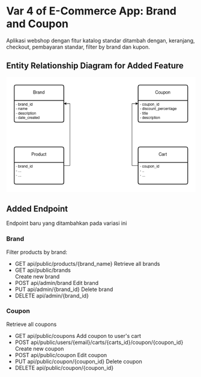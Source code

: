 
# Var 4 of E-Commerce App: Brand and Coupon
Aplikasi webshop dengan fitur katalog standar ditambah
dengan, keranjang, checkout, pembayaran standar, filter by
brand dan kupon.

## Entity Relationship Diagram for Added Feature
![image_ERD](SPLE_1.2.drawio.png)

## Added Endpoint
Endpoint baru yang ditambahkan pada variasi ini
### Brand
Filter products by brand:
- GET api/public/products/{brand_name}
Retrieve all brands
- GET api/public/brands            
Create new brand
- POST api/admin/brand
Edit brand
- PUT api/admin/{brand_id}
Delete brand
- DELETE api/admin/{brand_id}

### Coupon
Retrieve all coupons
- GET api/public/coupons
Add coupon to user's cart 
- POST api/public/users/{email}/carts/{carts_id}/coupon/{coupon_id}
Create new coupon
- POST api/public/coupon
Edit coupon
- PUT api/public/coupon/{coupon_id}
Delete coupon
- DELETE api/public/coupon/{coupon_id}